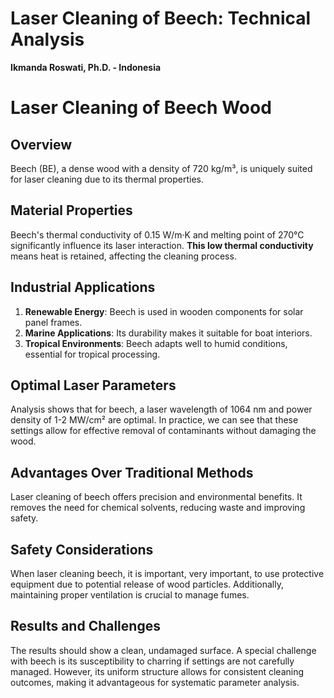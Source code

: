 # Laser Cleaning of Beech: Technical Analysis

**Ikmanda Roswati, Ph.D. - Indonesia**

# Laser Cleaning of Beech Wood

## Overview
Beech (BE), a dense wood with a density of 720 kg/m³, is uniquely suited for laser cleaning due to its thermal properties.

## Material Properties
Beech's thermal conductivity of 0.15 W/m·K and melting point of 270°C significantly influence its laser interaction. **This low thermal conductivity** means heat is retained, affecting the cleaning process.

## Industrial Applications
1. **Renewable Energy**: Beech is used in wooden components for solar panel frames.
2. **Marine Applications**: Its durability makes it suitable for boat interiors.
3. **Tropical Environments**: Beech adapts well to humid conditions, essential for tropical processing.

## Optimal Laser Parameters
Analysis shows that for beech, a laser wavelength of 1064 nm and power density of 1-2 MW/cm² are optimal. In practice, we can see that these settings allow for effective removal of contaminants without damaging the wood.

## Advantages Over Traditional Methods
Laser cleaning of beech offers precision and environmental benefits. It removes the need for chemical solvents, reducing waste and improving safety.

## Safety Considerations
When laser cleaning beech, it is important, very important, to use protective equipment due to potential release of wood particles. Additionally, maintaining proper ventilation is crucial to manage fumes.

## Results and Challenges
The results should show a clean, undamaged surface. A special challenge with beech is its susceptibility to charring if settings are not carefully managed. However, its uniform structure allows for consistent cleaning outcomes, making it advantageous for systematic parameter analysis.